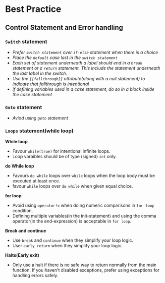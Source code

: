 # Best Practice

## Control Statement and Error handling

### `Switch` statement
- *Prefer `switch statement` over `if-else` statement when there is a choice*  
- *Place the `default` case last in the `switch statement`*
- *Each set of statement underneath a label should end in a `break` statement or a `return` statement. This include the statement underneath the last label in the switch.*
- *Use the `[[fallthrough]]` attribute(along with a null statement) to indicate that fallthrough is intentional*
- *If defining variables used in a case statement, do so in a block inside the case statement*

### `Goto` statement
- *Aviod using `goto` statement*


### `Loops` statement(while loop)
**While loop**
- Favour `while(true)` for intentional infinite loops.
- Loop varaibles should be of type (signed) `int` only.

**do While loop**
- Favours `do while` loops over `while` loops when the loop body must be executed at least once.
- favour `while` loops over `do while` when given equal choice.

**for loop**
- Avoid using `operator!=` when doing numeric comparisons in `for loop` condition.
- Defining multiple variables(in the init-statement) and using the comma operator(in the end-expression) is acceptable in `for loop`.


**Break and continue**
- Use `break` and `continue` when they simplify your loop logic.
- User `early return` when they simplify your loop logic.

**Halts(Early exit)**
- Only use a halt if there is no safe way to return normally from the main function. If you haven't disabled exceptions, prefer using exceptions for handling errors safely.